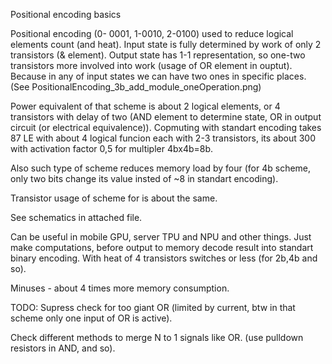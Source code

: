 Positional encoding basics

Positional encoding (0- 0001, 1-0010, 2-0100) used to reduce logical elements count (and heat). Input state is fully determined by work of only 2 transistors (& element). Output state has 1-1 representation, so one-two transistors more involved into work (usage of OR element in ouptut). Because in any of input states we can have two ones in specific places. (See PositionalEncoding_3b_add_module_oneOperation.png)

Power equivalent of that scheme is about 2 logical elements, or 4 transistors with delay of two (AND element to determine state, OR in output circuit (or electrical equivalence)). 
Copmuting with standart encoding takes 87 LE with about 4 logical funcion each with 2-3 transistors, its about 300 with activation factor 0,5 for multipler 4bx4b=8b.

Also such type of scheme reduces memory load by four (for 4b scheme, only two bits change its value insted of ~8 in standart encoding).

Transistor usage of scheme for is about the same.

See schematics in attached file.

Can be useful in mobile GPU, server TPU and NPU and other things. Just make computations, before output to memory decode result into standart binary encoding. With heat of 4 transistors switches or less (for 2b,4b and so).

Minuses - about 4 times more memory consumption.

TODO:
Supress check for too giant OR (limited by current, btw in that scheme only one input of OR is active). 

Check different methods to merge N to 1 signals like OR. (use pulldown resistors in AND, and so).
